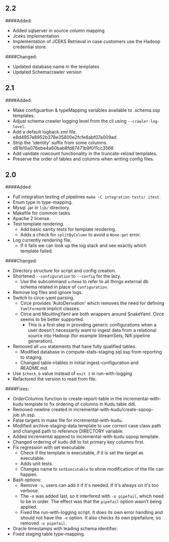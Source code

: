 ## 2.2
####Added:
- Added sqlserver in source column mapping
- Jceks implementation
- Implementation of JCEKS Retrieval in case customers use the Hadoop credential store.

####Changed:
- Updated database name in the templates
- Updated Schemacrawler version

## 2.1
####Added:
- Make configuartion & typeMapping variables available to .schema.ssp templates. 
- Adjust schema crawler logging level from the cli using `--crawler-log-level`. 
- Add a default logback.xml file. e8d4957e8952b378e35800e2fcfe8abf07a009ad
- Strip the 'identity' suffix from some columns. d81b10a076ebe4a60bab8fd87471b9f011cc3568
- Add validate rowcount functionality in the truncate-reload templates. 
- Preserve the order of tables and columns when writing config files. 

## 2.0
####Added:
- Full integration testing of pipelines `make -C integration-tests/ itest`.
- Enum type in type-mapping.
- Mysql .jar in `lib/` directory.
- Makefile for common tasks.
- Apache 2 license.
- Test template rendering.
  - Add basic sanity tests for template rendering.
  - Adds a check for `splitByColumn` to avoid a `None.get` error.
- Log currently rendering file.
  - If it fails we can look up the log stack and see exactly which template failed.

####Changed:
- Directory structure for script and config creation.
- Shortened `--configuration` to `--config` for the lazy. 
  - Use the subcommand `schema` to refer to all things external db schema related in place of `configuration`.
- Remove log files and ignore logs.
- Switch to circe-yaml parsing.
  - Circe provides 'AutoDerivation' which removes the need for defining `YamlFormatN` implicit classes.
  - Circe and MoultingYaml are both wrappers around SnakeYaml. Circe seems to be better supported.
    - This is a first step in providing generic configurations when a user doesn't necessarily want to ingest data from a relational source into Hadoop (for example StreamSets, Nifi pipeline generation).
- Removed all `use` statements that have fully qualified tables.
  - Modified database in compute-stats-staging.sql.ssp from reporting to staging.
  - Changed table->tables in initial ingest-configuration and README.md.
- Use `$check_b` value instead of `exit 1` in run-with-logging
- Refactored the version to read from file.

  
####Fixes:
- OrderColumns function to create-report-table in the incremental-with-kudu template to fix ordering of columns in Kudu table ddl.
- Removed newline created in incremental-with-kudu/create-sqoop-job.sh.ssp.
- False targets in make file for incremental-with-kudu.
- Modified archive-staging-data template to use correct case class path and changed path to reference DIRECTORY variable.
- Added incremental append to incremental-with-kudu sqoop template.
- Changed ordering of kudu ddl to list primary key columns first.
- Fix regression with set executable. 
  - Check if the template is executable, if it is set the target as executable. 
  - Adds unit tests. 
  - Changes name to `setExecutable` to show modification of the file can happen.
- Bash options:
  - Remove `-x`, users can add it if it's needed. If it's always on it's too verbose.
  - The -x was added last, so it interfered with `-o pipefail`, which need to be in order. The effect was that the `pipefail` option wasn't being applied.
  - Fixed the run-with-logging script. It does its own error handling and should not have the `-e` option. It also checks its own pipefailure, so removed `-o pipefail`.
- Oracle timestamps with leading schema identifier.
- Fixed staging table type-mapping.
